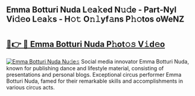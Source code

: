 ## Emma Botturi Nuda L𝚎a𝚔ed N𝚞𝚍e - Part-Nyl Vi𝚍𝚎o L𝚎a𝚔s - H𝚘𝚝 O𝚗𝚕yf𝚊ns P𝚑𝚘tos oWeNZ

# <h2><a href="http://kf0kl0d.oniu.top/?m=Emma+Botturi+Nuda">🔗👉 🔴 Emma Botturi Nuda P𝚑ot𝚘𝚜 V𝚒d𝚎o</a></h2>

[![Emma Botturi Nuda Nu𝚍e𝚜](https://i.imgur.com/0qMVB7G.gif)](http://kf0kl0d.oniu.top/?m=Emma+Botturi+Nuda)
Social media innovator Emma Botturi Nuda, known for publishing dance and lifestyle material, consisting of presentations and personal blogs. Exceptional circus performer Emma Botturi Nuda, famed for their remarkable skills and accomplishments in various circus acts.  
